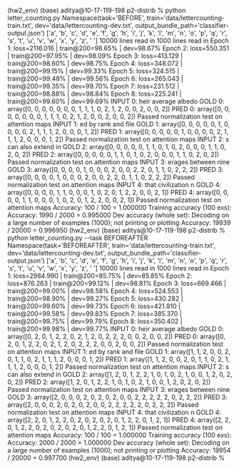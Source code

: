(hw2_env) (base) aditya@10-17-119-198 p2-distrib % python letter_counting.py
Namespace(task='BEFORE', train='data/lettercounting-train.txt', dev='data/lettercounting-dev.txt', output_bundle_path='classifier-output.json')
['a', 'b', 'c', 'd', 'e', 'f', 'g', 'h', 'i', 'j', 'k', 'l', 'm', 'n', 'o', 'p', 'q', 'r', 's', 't', 'u', 'v', 'w', 'x', 'y', 'z', ' ']
10000 lines read in
1000 lines read in
Epoch 1: loss=2116.016 | train@200=98.65% | dev=98.67%
Epoch 2: loss=550.351 | train@200=97.95% | dev=98.09%
Epoch 3: loss=413.129 | train@200=98.60% | dev=98.75%
Epoch 4: loss=348.072 | train@200=99.15% | dev=99.33%
Epoch 5: loss=324.515 | train@200=99.48% | dev=99.56%
Epoch 6: loss=265.043 | train@200=99.35% | dev=99.70%
Epoch 7: loss=231.512 | train@200=98.88% | dev=98.84%
Epoch 8: loss=225.241 | train@200=99.60% | dev=99.69%
INPUT 0: heir average albedo 
GOLD 0: array([0, 0, 0, 0, 0, 0, 0, 1, 1, 1, 0, 2, 1, 2, 0, 0, 2, 0, 0, 2])
PRED 0: array([0, 0, 0, 0, 0, 0, 0, 1, 1, 1, 0, 2, 1, 2, 0, 0, 2, 0, 0, 2])
Passed normalization test on attention maps
INPUT 1: ed by rank and file 
GOLD 1: array([0, 0, 0, 0, 0, 1, 0, 0, 0, 0, 2, 1, 1, 1, 2, 0, 0, 0, 1, 2])
PRED 1: array([0, 0, 0, 0, 0, 1, 0, 0, 0, 0, 2, 1, 1, 1, 2, 0, 0, 0, 1, 2])
Passed normalization test on attention maps
INPUT 2: s can also extend in
GOLD 2: array([0, 0, 0, 0, 0, 1, 1, 0, 1, 0, 2, 0, 0, 0, 1, 1, 0, 2, 0, 2])
PRED 2: array([0, 0, 0, 0, 0, 1, 1, 0, 1, 0, 2, 0, 0, 0, 1, 1, 0, 2, 0, 2])
Passed normalization test on attention maps
INPUT 3: erages between nine 
GOLD 3: array([0, 0, 0, 0, 1, 0, 0, 0, 2, 0, 0, 2, 2, 0, 1, 1, 0, 2, 2, 2])
PRED 3: array([0, 0, 0, 0, 1, 0, 0, 0, 2, 0, 0, 2, 2, 0, 1, 1, 0, 2, 2, 2])
Passed normalization test on attention maps
INPUT 4:  that civilization n
GOLD 4: array([0, 0, 0, 0, 1, 1, 0, 0, 0, 1, 0, 2, 0, 1, 2, 2, 0, 0, 2, 1])
PRED 4: array([0, 0, 0, 0, 1, 1, 0, 0, 0, 1, 0, 2, 0, 1, 2, 2, 0, 0, 2, 1])
Passed normalization test on attention maps
Accuracy: 100 / 100 = 1.000000
Training accuracy (100 exs):
Accuracy: 1990 / 2000 = 0.995000
Dev accuracy (whole set):
Decoding on a large number of examples (1000); not printing or plotting
Accuracy: 19939 / 20000 = 0.996950
(hw2_env) (base) aditya@10-17-119-198 p2-distrib % python letter_counting.py --task BEFOREAFTER
Namespace(task='BEFOREAFTER', train='data/lettercounting-train.txt', dev='data/lettercounting-dev.txt', output_bundle_path='classifier-output.json')
['a', 'b', 'c', 'd', 'e', 'f', 'g', 'h', 'i', 'j', 'k', 'l', 'm', 'n', 'o', 'p', 'q', 'r', 's', 't', 'u', 'v', 'w', 'x', 'y', 'z', ' ']
10000 lines read in
1000 lines read in
Epoch 1: loss=2984.990 | train@200=85.75% | dev=85.85%
Epoch 2: loss=876.263 | train@200=99.12% | dev=98.81%
Epoch 3: loss=669.466 | train@200=99.00% | dev=98.58%
Epoch 4: loss=524.553 | train@200=98.90% | dev=99.27%
Epoch 5: loss=430.282 | train@200=99.60% | dev=99.73%
Epoch 6: loss=421.910 | train@200=99.58% | dev=99.83%
Epoch 7: loss=385.370 | train@200=99.75% | dev=99.79%
Epoch 8: loss=350.402 | train@200=99.98% | dev=99.77%
INPUT 0: heir average albedo 
GOLD 0: array([0, 2, 0, 1, 2, 2, 0, 2, 1, 2, 0, 2, 2, 2, 0, 0, 2, 0, 0, 2])
PRED 0: array([0, 2, 0, 1, 2, 2, 0, 2, 1, 2, 0, 2, 2, 2, 0, 0, 2, 0, 0, 2])
Passed normalization test on attention maps
INPUT 1: ed by rank and file 
GOLD 1: array([1, 1, 2, 0, 0, 2, 0, 1, 1, 0, 2, 1, 1, 1, 2, 0, 0, 0, 1, 2])
PRED 1: array([1, 1, 2, 0, 0, 2, 0, 1, 1, 0, 2, 1, 1, 1, 2, 0, 0, 0, 1, 2])
Passed normalization test on attention maps
INPUT 2: s can also extend in
GOLD 2: array([1, 2, 0, 1, 2, 2, 1, 0, 1, 0, 2, 1, 0, 0, 1, 2, 0, 2, 0, 2])
PRED 2: array([1, 2, 0, 1, 2, 2, 1, 0, 1, 0, 2, 1, 0, 0, 1, 2, 0, 2, 0, 2])
Passed normalization test on attention maps
INPUT 3: erages between nine 
GOLD 3: array([2, 0, 0, 0, 2, 0, 2, 0, 2, 0, 0, 2, 2, 2, 2, 2, 0, 2, 2, 2])
PRED 3: array([2, 0, 0, 0, 2, 0, 2, 0, 2, 0, 0, 2, 2, 2, 2, 2, 0, 2, 2, 2])
Passed normalization test on attention maps
INPUT 4:  that civilization n
GOLD 4: array([2, 2, 0, 1, 2, 2, 0, 2, 0, 2, 0, 2, 0, 1, 2, 2, 0, 1, 2, 1])
PRED 4: array([2, 2, 0, 1, 2, 2, 0, 2, 0, 2, 0, 2, 0, 1, 2, 2, 0, 1, 2, 1])
Passed normalization test on attention maps
Accuracy: 100 / 100 = 1.000000
Training accuracy (100 exs):
Accuracy: 2000 / 2000 = 1.000000
Dev accuracy (whole set):
Decoding on a large number of examples (1000); not printing or plotting
Accuracy: 19954 / 20000 = 0.997700
(hw2_env) (base) aditya@10-17-119-198 p2-distrib % 
